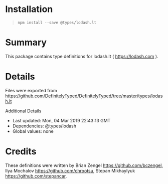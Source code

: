 # Installation
> `npm install --save @types/lodash.lt`

# Summary
This package contains type definitions for lodash.lt ( https://lodash.com ).

# Details
Files were exported from https://github.com/DefinitelyTyped/DefinitelyTyped/tree/master/types/lodash.lt

Additional Details
 * Last updated: Mon, 04 Mar 2019 22:43:13 GMT
 * Dependencies: @types/lodash
 * Global values: none

# Credits
These definitions were written by Brian Zengel <https://github.com/bczengel>, Ilya Mochalov <https://github.com/chrootsu>, Stepan Mikhaylyuk <https://github.com/stepancar>.
